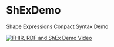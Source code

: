ShExDemo
========

Shape Expressions Conpact Syntax Demo


[![FHIR, RDF and ShEx Demo Video](https://img.youtube.com/vi/YOUTUBE_VIDEO_ID_HERE/0.jpg)](https://youtu.be/9QZzbVnPn9I)
